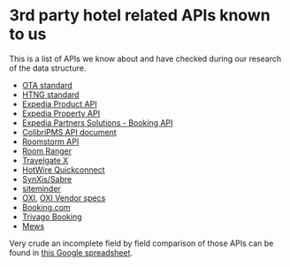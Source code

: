 # 3rd party hotel related APIs known to us

This is a list of APIs we know about and have checked during our research of the data structure.

- [OTA standard](http://schemas.liquid-technologies.com/OpenTravel/2008B/)
- [HTNG standard](https://www.htng.org/page/technical_specs)
- [Expedia Product API](https://expediaconnectivity.com/apis/product-management/product-api/reference.html)
- [Expedia Property API](https://expediaconnectivity.com/apis/product-management/property-api-contact-expedia-before-adopting-/api-definition.html)
- [Expedia Partners Solutions - Booking API](https://developer.expediapartnersolutions.com/documentation/rapid-booking-docs-2-1/)
- [ColibriPMS API document](http://support.colibripms.com/kb/api-docs)
- [Roomstorm API](https://github.com/walksource/roomstorm-api)
- [Room Ranger](https://github.com/windingtree/rr-json-formats)
- [Travelgate X](https://docs.travelgatex.com/)
- [HotWire Quickconnect](https://ewe-quickconnect.s3.amazonaws.com/system/assets/attachments/425/Hotwire_QuickConnect_API_Guide_Version_1_31.pdf?1395867409)
- [SynXis/Sabre](https://developer.sabre.com/sabre_hospitality/apis/soap_apis/hotel/channel_connect/ari)
- [siteminder](https://siteminder.atlassian.net/wiki/spaces/PMSXCHANGEV2/overview)
- [OXI](https://docs.oracle.com/cd/E91116_01/docs/User%20Manual.pdf), [OXI Vendor specs](https://docs.oracle.com/cd/E91116_01/docs/Communication%20Vendor%20Specification.pdf)
- [Booking.com](https://connect.booking.com/user_guide/site/en-US/user_guide.html?lang=en)
- [Trivago Booking](https://developer.trivago.com/expressbooking/)
- [Mews](https://www.mewssystems.com/developers/)

Very crude an incomplete field by field comparison of those APIs can be found in
[this Google spreadsheet](https://docs.google.com/spreadsheets/d/1dqQVvF7IIkurIMSMENbB04Fe2HOxbvI9DgYxnhPoGv8/edit?usp=sharing).

